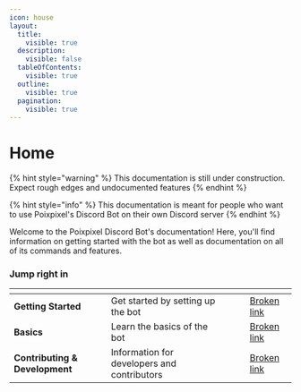 ```yaml
---
icon: house
layout:
  title:
    visible: true
  description:
    visible: false
  tableOfContents:
    visible: true
  outline:
    visible: true
  pagination:
    visible: true
---
```


# Home

{% hint style="warning" %}
This documentation is still under construction. Expect rough edges and undocumented features
{% endhint %}

{% hint style="info" %}
This documentation is meant for people who want to use Poixpixel's Discord Bot on their own Discord server
{% endhint %}

Welcome to the Poixpixel Discord Bot's documentation! Here, you'll find information on getting started with the bot as well as documentation on all of its commands and features.

### Jump right in

<table data-view="cards"><thead><tr><th></th><th></th><th data-hidden data-card-cover data-type="files"></th><th data-hidden></th><th data-hidden data-card-target data-type="content-ref"></th></tr></thead><tbody><tr><td><strong>Getting Started</strong></td><td>Get started by setting up the bot</td><td></td><td></td><td><a href="broken-reference">Broken link</a></td></tr><tr><td><strong>Basics</strong></td><td>Learn the basics of the bot</td><td></td><td></td><td><a href="broken-reference">Broken link</a></td></tr><tr><td><strong>Contributing &#x26; Development</strong></td><td>Information for developers and contributors</td><td></td><td></td><td><a href="broken-reference">Broken link</a></td></tr></tbody></table>
